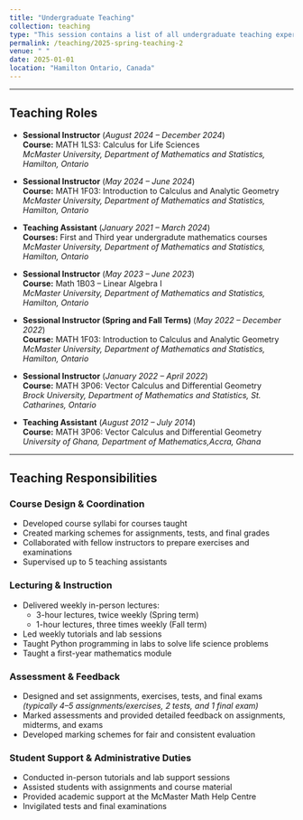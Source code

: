 ```yaml
---
title: "Undergraduate Teaching"
collection: teaching
type: "This session contains a list of all undergraduate teaching experiences and courses taught"
permalink: /teaching/2025-spring-teaching-2
venue: " "
date: 2025-01-01
location: "Hamilton Ontario, Canada"
---
```


--- 

## Teaching Roles

* **Sessional Instructor** (*August 2024 – December 2024*)  
  **Course:** MATH 1LS3: Calculus for Life Sciences  
  *McMaster University, Department of Mathematics and Statistics, Hamilton,   Ontario*  
  
* **Sessional Instructor** (*May 2024 – June 2024*)   
  **Course:** MATH 1F03: Introduction to Calculus and Analytic Geometry  
  *McMaster University, Department of Mathematics and Statistics, Hamilton,   Ontario*  
  
* **Teaching Assistant** (*January 2021 – March 2024*)   
  **Courses:**  First and Third year undergradute mathematics courses  
  *McMaster University, Department of Mathematics and Statistics, Hamilton,   Ontario*  
  
* **Sessional Instructor** (*May 2023 – June 2023*)   
  **Course:** Math 1B03 – Linear Algebra I  
  *McMaster University, Department of Mathematics and Statistics, Hamilton,   Ontario*  
    
* **Sessional Instructor (Spring and Fall Terms)** (*May 2022 – December 2022*)   
  **Course:** MATH 1F03: Introduction to Calculus and Analytic Geometry  
  *McMaster University, Department of Mathematics and Statistics, Hamilton,   Ontario*  
      

* **Sessional Instructor** (*January 2022 – April 2022*)   
  **Course:** MATH 3P06: Vector Calculus and Differential Geometry    
  *Brock University, Department of Mathematics and Statistics, St. Catharines, Ontario*  
  

* **Teaching Assistant** (*August 2012 – July 2014*)   
  **Course:** MATH 3P06: Vector Calculus and Differential Geometry    
  *University of Ghana, Department of Mathematics,Accra, Ghana*  
  

--- 
## Teaching Responsibilities

### Course Design & Coordination
- Developed course syllabi for courses taught
- Created marking schemes for assignments, tests, and final grades
- Collaborated with fellow instructors to prepare exercises and examinations
- Supervised up to 5 teaching assistants

### Lecturing & Instruction
- Delivered weekly in-person lectures:
  - 3-hour lectures, twice weekly (Spring term)
  - 1-hour lectures, three times weekly (Fall term)
- Led weekly tutorials and lab sessions
- Taught Python programming in labs to solve life science problems
- Taught a first-year mathematics module

### Assessment & Feedback
- Designed and set assignments, exercises, tests, and final exams  
  *(typically 4–5 assignments/exercises, 2 tests, and 1 final exam)*
- Marked assessments and provided detailed feedback on assignments, midterms, and exams
- Developed marking schemes for fair and consistent evaluation

### Student Support & Administrative Duties
- Conducted in-person tutorials and lab support sessions
- Assisted students with assignments and course material
- Provided academic support at the McMaster Math Help Centre
- Invigilated tests and final examinations

